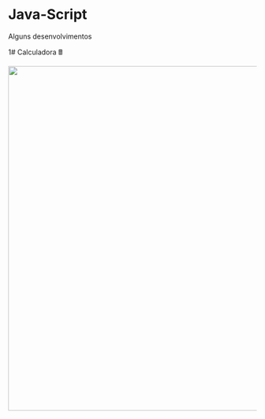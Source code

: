 # Java-Script
Alguns desenvolvimentos

1# Calculadora 🖩

<div>
<img width="700px" src="![Screenshot_2](https://user-images.githubusercontent.com/78491224/208687393-d1d411ff-9c39-4b40-917d-f3dd2af4d0b9.png)" />
</div>

